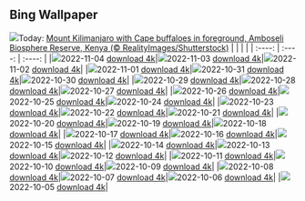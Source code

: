 ## Bing Wallpaper
![](./wallpaper/2022-11-04.jpg)Today: [Mount Kilimanjaro with Cape buffaloes in foreground, Amboseli Biosphere Reserve, Kenya (© RealityImages/Shutterstock)](./wallpaper/2022-11-04.jpg)
|      |      |      |
| :----: | :----: | :----: |
|![](./wallpaper/2022-11-04_sm.jpg)2022-11-04 [download 4k](./wallpaper/2022-11-04.jpg)|![](./wallpaper/2022-11-03_sm.jpg)2022-11-03 [download 4k](./wallpaper/2022-11-03.jpg)|![](./wallpaper/2022-11-02_sm.jpg)2022-11-02 [download 4k](./wallpaper/2022-11-02.jpg)|
|![](./wallpaper/2022-11-01_sm.jpg)2022-11-01 [download 4k](./wallpaper/2022-11-01.jpg)|![](./wallpaper/2022-10-31_sm.jpg)2022-10-31 [download 4k](./wallpaper/2022-10-31.jpg)|![](./wallpaper/2022-10-30_sm.jpg)2022-10-30 [download 4k](./wallpaper/2022-10-30.jpg)|
|![](./wallpaper/2022-10-29_sm.jpg)2022-10-29 [download 4k](./wallpaper/2022-10-29.jpg)|![](./wallpaper/2022-10-28_sm.jpg)2022-10-28 [download 4k](./wallpaper/2022-10-28.jpg)|![](./wallpaper/2022-10-27_sm.jpg)2022-10-27 [download 4k](./wallpaper/2022-10-27.jpg)|
|![](./wallpaper/2022-10-26_sm.jpg)2022-10-26 [download 4k](./wallpaper/2022-10-26.jpg)|![](./wallpaper/2022-10-25_sm.jpg)2022-10-25 [download 4k](./wallpaper/2022-10-25.jpg)|![](./wallpaper/2022-10-24_sm.jpg)2022-10-24 [download 4k](./wallpaper/2022-10-24.jpg)|
|![](./wallpaper/2022-10-23_sm.jpg)2022-10-23 [download 4k](./wallpaper/2022-10-23.jpg)|![](./wallpaper/2022-10-22_sm.jpg)2022-10-22 [download 4k](./wallpaper/2022-10-22.jpg)|![](./wallpaper/2022-10-21_sm.jpg)2022-10-21 [download 4k](./wallpaper/2022-10-21.jpg)|
|![](./wallpaper/2022-10-20_sm.jpg)2022-10-20 [download 4k](./wallpaper/2022-10-20.jpg)|![](./wallpaper/2022-10-19_sm.jpg)2022-10-19 [download 4k](./wallpaper/2022-10-19.jpg)|![](./wallpaper/2022-10-18_sm.jpg)2022-10-18 [download 4k](./wallpaper/2022-10-18.jpg)|
|![](./wallpaper/2022-10-17_sm.jpg)2022-10-17 [download 4k](./wallpaper/2022-10-17.jpg)|![](./wallpaper/2022-10-16_sm.jpg)2022-10-16 [download 4k](./wallpaper/2022-10-16.jpg)|![](./wallpaper/2022-10-15_sm.jpg)2022-10-15 [download 4k](./wallpaper/2022-10-15.jpg)|
|![](./wallpaper/2022-10-14_sm.jpg)2022-10-14 [download 4k](./wallpaper/2022-10-14.jpg)|![](./wallpaper/2022-10-13_sm.jpg)2022-10-13 [download 4k](./wallpaper/2022-10-13.jpg)|![](./wallpaper/2022-10-12_sm.jpg)2022-10-12 [download 4k](./wallpaper/2022-10-12.jpg)|
|![](./wallpaper/2022-10-11_sm.jpg)2022-10-11 [download 4k](./wallpaper/2022-10-11.jpg)|![](./wallpaper/2022-10-10_sm.jpg)2022-10-10 [download 4k](./wallpaper/2022-10-10.jpg)|![](./wallpaper/2022-10-09_sm.jpg)2022-10-09 [download 4k](./wallpaper/2022-10-09.jpg)|
|![](./wallpaper/2022-10-08_sm.jpg)2022-10-08 [download 4k](./wallpaper/2022-10-08.jpg)|![](./wallpaper/2022-10-07_sm.jpg)2022-10-07 [download 4k](./wallpaper/2022-10-07.jpg)|![](./wallpaper/2022-10-06_sm.jpg)2022-10-06 [download 4k](./wallpaper/2022-10-06.jpg)|
|![](./wallpaper/2022-10-05_sm.jpg)2022-10-05 [download 4k](./wallpaper/2022-10-05.jpg)|